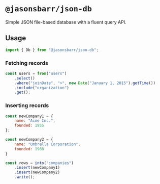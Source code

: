 # `@jasonsbarr/json-db`

Simple JSON file-based database with a fluent query API.

## Usage

```js
import { Db } from "@jasonsbarr/json-db";
```

### Fetching records

```js
const users = from("users")
    .select()
    .where("joinDate", ">", new Date("January 1, 2015").getTime())
    .include("organization")
    .get();
```

### Inserting records

```js
const newCompany1 = {
    name: "Acme Inc.",
    founded: 1955
};

const newCompany2 = {
    name: "Umbrella Corporation",
    founded: 1968
}

const rows = into("companies")
    .insert(newCompany1)
    .insert(newCompany2)
    .write();
```
